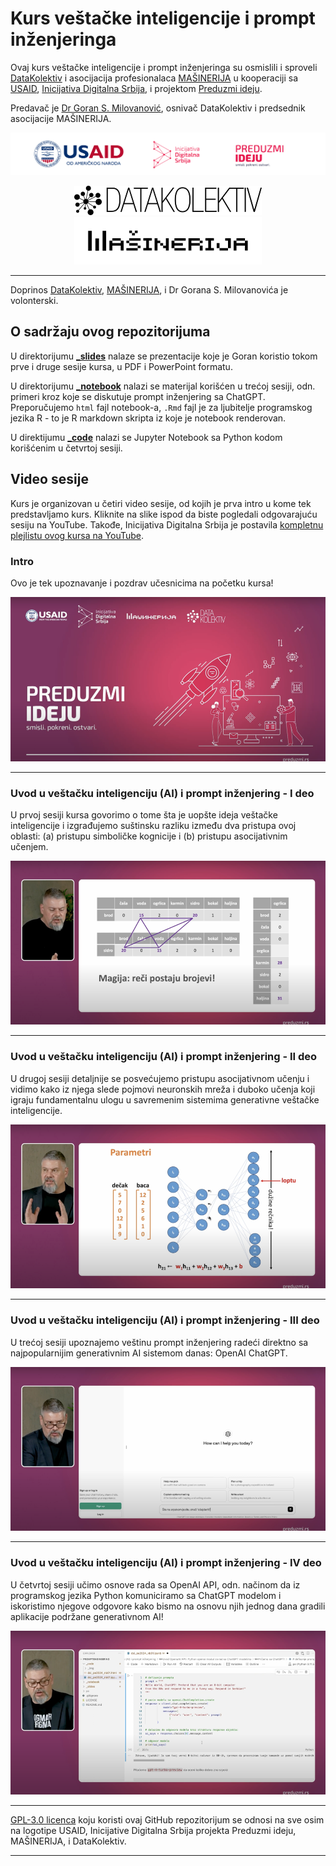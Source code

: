 # Kurs veštačke inteligencije i prompt inženjeringa

Ovaj kurs veštačke inteligencije i prompt inženjeringa su osmislili i sproveli [DataKolektiv](http://www.datakolektiv.com/app_direct/DataKolektivServer/) i asocijacija profesionalaca [MAŠINERIJA](https://www.linkedin.com/company/machineryorg/) u kooperaciji sa [USAID](https://www.usaid.gov/sr/serbia), [Inicijativa Digitalna Srbija](https://www.dsi.rs/), i projektom [Preduzmi ideju](https://www.preduzmi.rs/).

Predavač je [Dr Goran S. Milovanović](https://www.linkedin.com/in/gmilovanovic/), osnivač DataKolektiv i predsednik asocijacije MAŠINERIJA.

<p align="center">
  <img src="_logo/logo_strip.png" width="1200">
</p>

<p align="center">
  <img src="_logo/DK_Logo.png" width="300">
  <img src="_logo/MACHINERY_Logo.png" width="300">
</p>

<hr>

Doprinos [DataKolektiv](http://www.datakolektiv.com/app_direct/DataKolektivServer/), [MAŠINERIJA](https://www.linkedin.com/company/machineryorg/), i Dr Gorana S. Milovanovića je volonterski. 

## O sadržaju ovog repozitorijuma

U direktorijumu **[_slides](https://github.com/datakolektiv/promptengineering/tree/main/_slides)** nalaze se prezentacije koje je Goran koristio tokom prve i druge sesije kursa, u PDF i PowerPoint formatu.

U direktorijumu **[_notebook](https://github.com/datakolektiv/promptengineering/tree/main/_notebook)** nalazi se materijal korišćen u trećoj sesiji, odn. primeri kroz koje se diskutuje prompt inženjering sa ChatGPT. Preporučujemo `html` fajl notebook-a, `.Rmd` fajl je za ljubitelje programskog jezika R - to je R markdown skripta iz koje je notebook renderovan.

U direktijumu **[_code](https://github.com/datakolektiv/promptengineering/tree/main/_code)** nalazi se Jupyter Notebook sa Python kodom korišćenim u četvrtoj sesiji.

## Video sesije

Kurs je organizovan u četiri video sesije, od kojih je prva intro u kome tek predstavljamo kurs. Kliknite na slike ispod da biste pogledali odgovarajuću sesiju na YouTube. Takođe, Inicijativa Digitalna Srbija je postavila [kompletnu plejlistu ovog kursa na YouTube](https://www.youtube.com/playlist?list=PLnd-X8kHeffVWZLQCtDmegHGpTeVVa2Cn).

### Intro

Ovo je tek upoznavanje i pozdrav učesnicima na početku kursa!

[![Intro - Uvod u veštačku inteligenciju (AI) i prompt inženjering](_img/pe_video_00.png)](https://www.youtube.com/watch?v=JyacSRLn8mA&list=PLnd-X8kHeffVWZLQCtDmegHGpTeVVa2Cn&index=1)

<hr>

### Uvod u veštačku inteligenciju (AI) i prompt inženjering - I deo

U prvoj sesiji kursa govorimo o tome šta je uopšte ideja veštačke inteligencije i izgrađujemo suštinsku razliku između dva pristupa ovoj oblasti: (a) pristupu simboličke kognicije i (b) pristupu asocijativnim učenjem.

[![Uvod u veštačku inteligenciju (AI) i prompt inženjering - I deo](_img/pe_video_01.png)](https://www.youtube.com/watch?v=X0Js3vl-RLc&list=PLnd-X8kHeffVWZLQCtDmegHGpTeVVa2Cn&index=2)

<hr>

### Uvod u veštačku inteligenciju (AI) i prompt inženjering - II deo

U drugoj sesiji detaljnije se posvećujemo pristupu asocijativnom učenju i vidimo kako iz njega slede pojmovi neuronskih mreža i duboko učenja koji igraju fundamentalnu ulogu u savremenim sistemima generativne veštačke inteligencije.

[![Uvod u veštačku inteligenciju (AI) i prompt inženjering - II deo](_img/pe_video_02.png)](https://www.youtube.com/watch?v=B9Vu4v0GLbQ&list=PLnd-X8kHeffVWZLQCtDmegHGpTeVVa2Cn&index=3)

<hr>

### Uvod u veštačku inteligenciju (AI) i prompt inženjering - III deo

U trećoj sesiji upoznajemo veštinu prompt inženjering radeći direktno sa najpopularnijim generativnim AI sistemom danas: OpenAI ChatGPT.

[![Uvod u veštačku inteligenciju (AI) i prompt inženjering - III deo](_img/pe_video_03.png)](https://www.youtube.com/watch?v=Em2lydCdMmE&list=PLnd-X8kHeffVWZLQCtDmegHGpTeVVa2Cn&index=4)

<hr>

### Uvod u veštačku inteligenciju (AI) i prompt inženjering - IV deo

U četvrtoj sesiji učimo osnove rada sa OpenAI API, odn. načinom da iz programskog jezika Python komuniciramo sa ChatGPT modelom i iskoristimo njegove odgovore kako bismo na osnovu njih jednog dana gradili aplikacije podržane generativnom AI!

[![Uvod u veštačku inteligenciju (AI) i prompt inženjering - IV deo](_img/pe_video_04.png)](https://www.youtube.com/watch?v=3KgbttlmkjY&list=PLnd-X8kHeffVWZLQCtDmegHGpTeVVa2Cn&index=5)

<hr>

[GPL-3.0 licenca](https://www.gnu.org/licenses/gpl-3.0.html) koju koristi ovaj GitHub repozitorijum se odnosi na sve osim na logotipe USAID, Inicijative Digitalna Srbija projekta Preduzmi ideju, MAŠINERIJA, i DataKolektiv.

<hr>